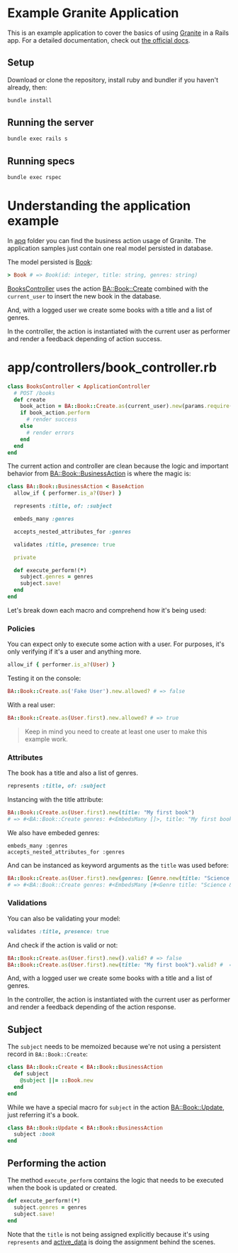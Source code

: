 # Example Granite Application

This is an example application to cover the basics of using [Granite](https://github.com/toptal/granite)
in a Rails app. For a detailed documentation, check out [the official docs](https://github.com/toptal/granite/blob/master/GETTING_STARTED.md).

## Setup

Download or clone the repository, install ruby and bundler if you haven't already, then:

```bash
bundle install
```

## Running the server

```bash
bundle exec rails s
```

## Running specs

```bash
bundle exec rspec
```

# Understanding the application example

In [apq](/apq) folder you can find the business action usage of Granite.
The application samples just contain one real model persisted in database.

The model persisted is [Book](/app/models/book.rb):

```ruby
> Book # => Book(id: integer, title: string, genres: string)
```

[BooksController](/app/controllers/books_controller.rb) uses the
action [BA::Book::Create](/apq/actions/ba/book/create.rb) combined with the
`current_user` to insert the new book in the database.

And, with a logged user we create some books with a title and a list of genres.

In the controller, the action is instantiated with the current user as performer
and render a feedback depending of action success.

# app/controllers/book_controller.rb
```ruby
class BooksController < ApplicationController
  # POST /books
  def create
    book_action = BA::Book::Create.as(current_user).new(params.require(:book))
    if book_action.perform
      # render success
    else
      # render errors
    end
  end
end
```

The current action and controller are clean because the logic and important behavior from
[BA::Book::BusinessAction](/apq/actions/ba/book/business_action.rb) is where
the magic is:

```ruby
class BA::Book::BusinessAction < BaseAction
  allow_if { performer.is_a?(User) }

  represents :title, of: :subject

  embeds_many :genres

  accepts_nested_attributes_for :genres

  validates :title, presence: true

  private

  def execute_perform!(*)
    subject.genres = genres
    subject.save!
  end
end
```

Let's break down each macro and comprehend how it's being used:

### Policies

You can expect only to execute some action with a user. For purposes, it's only
verifying if it's a user and anything more.

```ruby
allow_if { performer.is_a?(User) }
```

Testing it on the console:

```ruby
BA::Book::Create.as('Fake User').new.allowed? # => false
```

With a real user:

```ruby
BA::Book::Create.as(User.first).new.allowed? # => true
```

> Keep in mind you need to create at least one user to make this example work.

### Attributes

The book has a title and also a list of genres.

```ruby
represents :title, of: :subject
```

Instancing with the title attribute:

```ruby
BA::Book::Create.as(User.first).new(title: "My first book")
# => #<BA::Book::Create genres: #<EmbedsMany []>, title: "My first book">
```

We also have embeded genres:

```
embeds_many :genres
accepts_nested_attributes_for :genres
```

And can be instanced as keyword arguments as the `title` was used before:

```ruby
BA::Book::Create.as(User.first).new(genres: [Genre.new(title: "Science & Fiction")])
# => #<BA::Book::Create genres: #<EmbedsMany [#<Genre title: "Science & Fiction", *id: #<Ac...]>, title: nil>
```

### Validations

You can also be validating your model:

```ruby
validates :title, presence: true
```

And check if the action is valid or not:

```ruby
BA::Book::Create.as(User.first).new().valid? # => false
BA::Book::Create.as(User.first).new(title: "My first book").valid? #  => true
```

And, with a logged user we create some books with a title and a list of genres.

In the controller, the action is instantiated with the current user as performer
and render a feedback depending of the action response.

## Subject

The `subject` needs to be memoized because we're not using a persistent record
in `BA::Book::Create`:

```ruby
class BA::Book::Create < BA::Book::BusinessAction
  def subject
    @subject ||= ::Book.new
  end
end
```

While we have a special macro for `subject` in the action
[BA::Book::Update](/apq/actions/ba/book/update.rb), just referring it's a book.

```ruby
class BA::Book::Update < BA::Book::BusinessAction
  subject :book
end
```

## Performing the action

The method `execute_perform` contains the logic that needs to be executed when
the book is updated or created.

```ruby
def execute_perform!(*)
  subject.genres = genres
  subject.save!
end
```

Note that the `title` is not being assigned explicitly because it's using
`represents` and [active_data](https://github.com/pyromaniac/active_data)
is doing the assignment behind the scenes.

